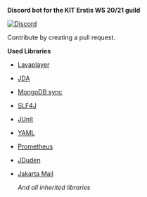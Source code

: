 **Discord bot for the KIT Erstis WS 20/21 guild**

[![Discord](https://img.shields.io/discord/756547960229199902.svg?label=&logo=discord&logoColor=ffffff&color=7389D8&labelColor=6A7EC2)](https://discord.gg/ZADFRNu)

Contribute by creating a pull request.

**Used Libraries**

* [Lavaplayer](https://github.com/sedmelluq/lavaplayer)
* [JDA](https://github.com/DV8FromTheWorld/JDA)
* [MongoDB sync](https://mvnrepository.com/artifact/org.mongodb/mongodb-driver-sync)
* [SLF4J](https://mvnrepository.com/artifact/org.slf4j)
* [JUnit](https://junit.org/junit5/)
* [YAML](https://yaml.org/)
* [Prometheus](https://prometheus.io/)
* [JDuden](https://github.com/Gregyyy/JDuden)
* [Jakarta Mail](https://eclipse-ee4j.github.io/mail/)

    *And all inherited libraries*

